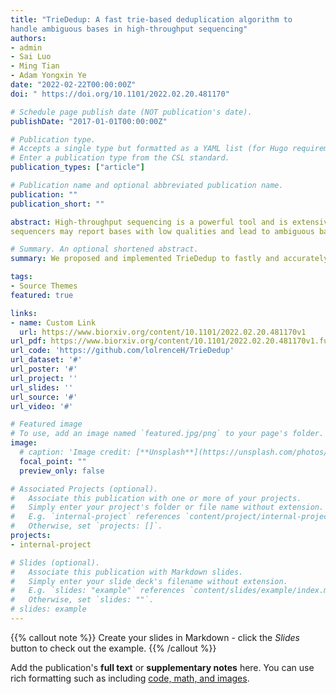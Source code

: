 ```yaml
---
title: "TrieDedup: A fast trie-based deduplication algorithm to
handle ambiguous bases in high-throughput sequencing"
authors:
- admin
- Sai Luo 
- Ming Tian 
- Adam Yongxin Ye
date: "2022-02-22T00:00:00Z"
doi: " https://doi.org/10.1101/2022.02.20.481170"

# Schedule page publish date (NOT publication's date).
publishDate: "2017-01-01T00:00:00Z"

# Publication type.
# Accepts a single type but formatted as a YAML list (for Hugo requirements).
# Enter a publication type from the CSL standard.
publication_types: ["article"]

# Publication name and optional abbreviated publication name.
publication: ""
publication_short: ""

abstract: High-throughput sequencing is a powerful tool and is extensively applied in biological studies. However
sequencers may report bases with low qualities and lead to ambiguous bases, 'N's. PCR duplicates introduced in library preparation need to be removed in genomics studies, and several deduplication tools have been developed for this purpose. However, the existing tools cannot deal with 'N's correctly or efficiently. Here we proposed and implemented TrieDedup, which uses trie (prefix tree) structure to compare and store sequences. TrieDedup can handle ambiguous base 'N's, and efficiently deduplicate at the level of raw sequences. We also reduced its memory usage by approximately 20% by implementing restrictedListDict. We benchmarked the performance of the algorithm and showed that TrieDedup can deduplicate reads up to 160-fold faster than pairwise comparison at a cost of 36-fold higher memory usage. TrieDedup algorithm may facilitate PCR deduplication, barcode or UMI assignment and repertoire diversity analysis of large scale high-throughput sequencing datasets with its ultra-fast algorithm that can account for ambiguous bases due to sequencing errors.

# Summary. An optional shortened abstract.
summary: We proposed and implemented TrieDedup to fastly and accurately deduplicate high-throughput sequencing experiments while accounting for sequencing artifacts. TrieDedup uses trie (prefix tree) structure to compare and store sequences. Our benchmark experiments show TrieDedup can deduplicate reads up to 160-fold faster than pairwise comparison at a cost of 36-fold higher memory usage. 

tags:
- Source Themes
featured: true

links:
- name: Custom Link
  url: https://www.biorxiv.org/content/10.1101/2022.02.20.481170v1
url_pdf: https://www.biorxiv.org/content/10.1101/2022.02.20.481170v1.full.pdf
url_code: 'https://github.com/lolrenceH/TrieDedup'
url_dataset: '#'
url_poster: '#'
url_project: ''
url_slides: ''
url_source: '#'
url_video: '#'

# Featured image
# To use, add an image named `featured.jpg/png` to your page's folder. 
image:
  # caption: 'Image credit: [**Unsplash**](https://unsplash.com/photos/s9CC2SKySJM)'
  focal_point: ""
  preview_only: false

# Associated Projects (optional).
#   Associate this publication with one or more of your projects.
#   Simply enter your project's folder or file name without extension.
#   E.g. `internal-project` references `content/project/internal-project/index.md`.
#   Otherwise, set `projects: []`.
projects:
- internal-project

# Slides (optional).
#   Associate this publication with Markdown slides.
#   Simply enter your slide deck's filename without extension.
#   E.g. `slides: "example"` references `content/slides/example/index.md`.
#   Otherwise, set `slides: ""`.
# slides: example
---
```


{{% callout note %}}
Create your slides in Markdown - click the *Slides* button to check out the example.
{{% /callout %}}

Add the publication's **full text** or **supplementary notes** here. You can use rich formatting such as including [code, math, and images](https://docs.hugoblox.com/content/writing-markdown-latex/).
